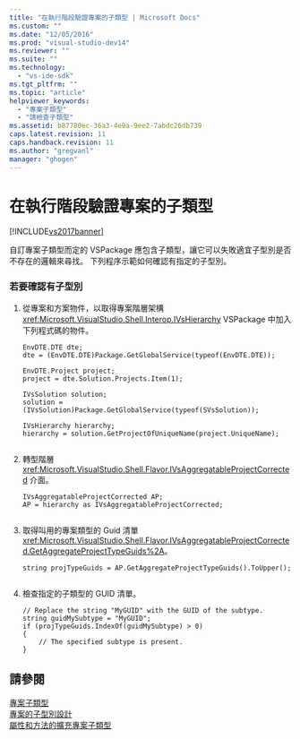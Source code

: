```yaml
---
title: "在執行階段驗證專案的子類型 | Microsoft Docs"
ms.custom: ""
ms.date: "12/05/2016"
ms.prod: "visual-studio-dev14"
ms.reviewer: ""
ms.suite: ""
ms.technology: 
  - "vs-ide-sdk"
ms.tgt_pltfrm: ""
ms.topic: "article"
helpviewer_keywords: 
  - "專案子類型"
  - "請檢查子類型"
ms.assetid: b87780ec-36a3-4e9a-9ee2-7abdc26db739
caps.latest.revision: 11
caps.handback.revision: 11
ms.author: "gregvanl"
manager: "ghogen"
---
```

# 在執行階段驗證專案的子類型
[!INCLUDE[vs2017banner](../code-quality/includes/vs2017banner.md)]

自訂專案子類型而定的 VSPackage 應包含子類型，讓它可以失敗適宜子型別是否不存在的邏輯來尋找。 下列程序示範如何確認有指定的子型別。  
  
### 若要確認有子型別  
  
1.  從專案和方案物件，以取得專案階層架構 <xref:Microsoft.VisualStudio.Shell.Interop.IVsHierarchy> VSPackage 中加入下列程式碼的物件。  
  
    ```  
    EnvDTE.DTE dte;  
    dte = (EnvDTE.DTE)Package.GetGlobalService(typeof(EnvDTE.DTE));  
  
    EnvDTE.Project project;  
    project = dte.Solution.Projects.Item(1);  
  
    IVsSolution solution;  
    solution = (IVsSolution)Package.GetGlobalService(typeof(SVsSolution));  
  
    IVsHierarchy hierarchy;  
    hierarchy = solution.GetProjectOfUniqueName(project.UniqueName);  
  
    ```  
  
2.  轉型階層 <xref:Microsoft.VisualStudio.Shell.Flavor.IVsAggregatableProjectCorrected> 介面。  
  
    ```  
    IVsAggregatableProjectCorrected AP;  
    AP = hierarchy as IVsAggregatableProjectCorrected;  
  
    ```  
  
3.  取得叫用的專案類型的 Guid 清單 <xref:Microsoft.VisualStudio.Shell.Flavor.IVsAggregatableProjectCorrected.GetAggregateProjectTypeGuids%2A>。  
  
    ```  
    string projTypeGuids = AP.GetAggregateProjectTypeGuids().ToUpper();  
  
    ```  
  
4.  檢查指定的子類型的 GUID 清單。  
  
    ```  
    // Replace the string "MyGUID" with the GUID of the subtype.  
    string guidMySubtype = "MyGUID";  
    if (projTypeGuids.IndexOf(guidMySubtype) > 0)  
    {  
        // The specified subtype is present.  
    }  
    ```  
  
## 請參閱  
 [專案子類型](../extensibility/internals/project-subtypes.md)   
 [專案的子型別設計](../extensibility/internals/project-subtypes-design.md)   
 [屬性和方法的擴充專案子類型](../extensibility/internals/properties-and-methods-extended-by-project-subtypes.md)